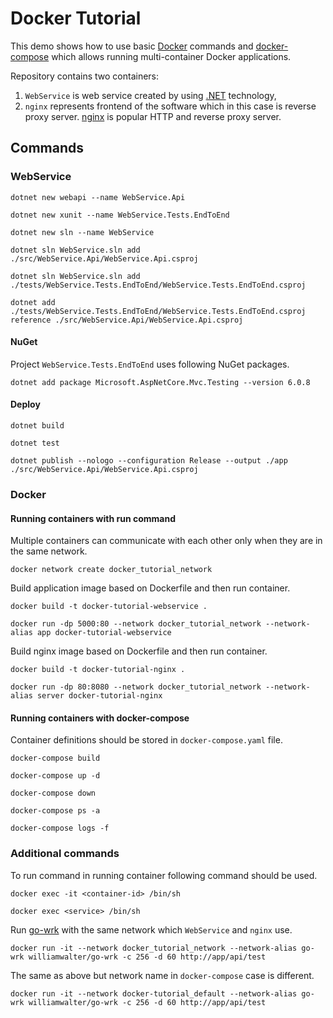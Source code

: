 # Docker Tutorial

This demo shows how to use basic [Docker](https://www.docker.com/) commands and [docker-compose](https://docs.docker.com/compose/) which allows running multi-container Docker applications.

Repository contains two containers:
1. `WebService` is web service created by using [.NET](https://dotnet.microsoft.com/download) technology,
2. `nginx` represents frontend of the software which in this case is reverse proxy server. [nginx](https://nginx.org/en/) is popular HTTP and reverse proxy server.

## Commands

### WebService

```
dotnet new webapi --name WebService.Api
```

```
dotnet new xunit --name WebService.Tests.EndToEnd
```

```
dotnet new sln --name WebService
```

```
dotnet sln WebService.sln add ./src/WebService.Api/WebService.Api.csproj
```

```
dotnet sln WebService.sln add ./tests/WebService.Tests.EndToEnd/WebService.Tests.EndToEnd.csproj
```

```
dotnet add ./tests/WebService.Tests.EndToEnd/WebService.Tests.EndToEnd.csproj reference ./src/WebService.Api/WebService.Api.csproj
```

#### NuGet

Project `WebService.Tests.EndToEnd` uses following NuGet packages.

```
dotnet add package Microsoft.AspNetCore.Mvc.Testing --version 6.0.8
```

#### Deploy

```
dotnet build
```

```
dotnet test
```

```
dotnet publish --nologo --configuration Release --output ./app ./src/WebService.Api/WebService.Api.csproj
```

### Docker

#### Running containers with run command

Multiple containers can communicate with each other only when they are in the same network.

```
docker network create docker_tutorial_network
```

Build application image based on Dockerfile and then run container.

```
docker build -t docker-tutorial-webservice .
```

```
docker run -dp 5000:80 --network docker_tutorial_network --network-alias app docker-tutorial-webservice
```

Build nginx image based on Dockerfile and then run container.

```
docker build -t docker-tutorial-nginx .
```

```
docker run -dp 80:8080 --network docker_tutorial_network --network-alias server docker-tutorial-nginx
```

#### Running containers with docker-compose

Container definitions should be stored in `docker-compose.yaml` file.

```
docker-compose build
```

```
docker-compose up -d
```

```
docker-compose down
```

```
docker-compose ps -a
```

```
docker-compose logs -f
```

### Additional commands

To run command in running container following command should be used.

```
docker exec -it <container-id> /bin/sh
```

```
docker exec <service> /bin/sh
```

Run [go-wrk](https://github.com/tsliwowicz/go-wrk) with the same network which `WebService` and `nginx` use.

```
docker run -it --network docker_tutorial_network --network-alias go-wrk williamwalter/go-wrk -c 256 -d 60 http://app/api/test
```

The same as above but network name in `docker-compose` case is different.

```
docker run -it --network docker-tutorial_default --network-alias go-wrk williamwalter/go-wrk -c 256 -d 60 http://app/api/test
```
